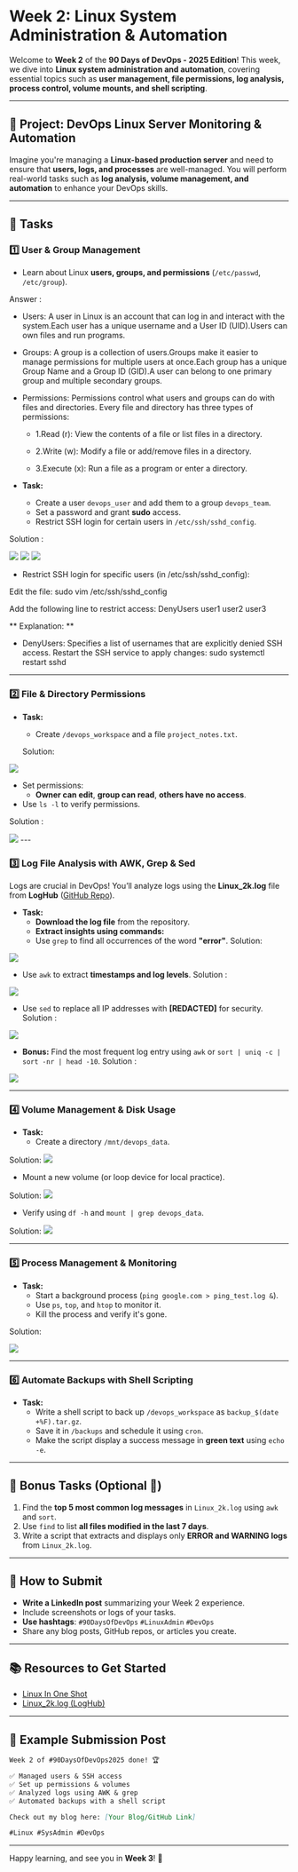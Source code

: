 # Week 2: Linux System Administration & Automation

Welcome to **Week 2** of the **90 Days of DevOps - 2025 Edition**! This week, we dive into **Linux system administration and automation**, covering essential topics such as **user management, file permissions, log analysis, process control, volume mounts, and shell scripting**.

---

## 🚀 Project: DevOps Linux Server Monitoring & Automation
Imagine you're managing a **Linux-based production server** and need to ensure that **users, logs, and processes** are well-managed. You will perform real-world tasks such as **log analysis, volume management, and automation** to enhance your DevOps skills.

---

## 📌 Tasks

### **1️⃣ User & Group Management**
- Learn about Linux **users, groups, and permissions** (`/etc/passwd`, `/etc/group`).

Answer : 

- Users: A user in Linux is an account that can log in and interact with the system.Each user has a unique username and a User ID (UID).Users can own files and run programs.

- Groups: A group is a collection of users.Groups make it easier to manage permissions for multiple users at once.Each group has a unique Group Name and a Group ID (GID).A user can belong to one primary group and multiple secondary groups.

- Permissions: Permissions control what users and groups can do with files and directories. Every file and directory has three types of permissions:

   - 1.Read (r): View the contents of a file or list files in a directory.

   - 2.Write (w): Modify a file or add/remove files in a directory.

   - 3.Execute (x): Run a file as a program or enter a directory.

- **Task:**  
  - Create a user `devops_user` and add them to a group `devops_team`.
  - Set a password and grant **sudo** access.
  - Restrict SSH login for certain users in `/etc/ssh/sshd_config`.

Solution :

 <image src = "https://github.com/ayushgurjar185/90DaysOfDevOps/blob/8c383776ca02906b0649a75c3f229bd1877e107b/2025/Images/LinuxImg/img1.PNG">

 <image src = "https://github.com/ayushgurjar185/90DaysOfDevOps/blob/8c383776ca02906b0649a75c3f229bd1877e107b/2025/Images/LinuxImg/img2.PNG">

 <image src = "https://github.com/ayushgurjar185/90DaysOfDevOps/blob/8c383776ca02906b0649a75c3f229bd1877e107b/2025/Images/LinuxImg/img3.PNG">

- Restrict SSH login for specific users (in /etc/ssh/sshd_config):

Edit the file: sudo vim /etc/ssh/sshd_config

Add the following line to restrict access:
      DenyUsers user1 user2 user3

** Explanation: **

- DenyUsers: Specifies a list of usernames that are explicitly denied SSH access.
      Restart the SSH service to apply changes:
      sudo systemctl restart sshd


---

### **2️⃣ File & Directory Permissions**
- **Task:**  
  - Create `/devops_workspace` and a file `project_notes.txt`.
  
  Solution:
<image src = "https://github.com/ayushgurjar185/90DaysOfDevOps/blob/9d7fd56722a538c3b657777358bc8bfa16520615/2025/Images/LinuxImg/img4.PNG">

  - Set permissions:
    - **Owner can edit**, **group can read**, **others have no access**.
  - Use `ls -l` to verify permissions.

Solution :

<image src = "https://github.com/ayushgurjar185/90DaysOfDevOps/blob/9d7fd56722a538c3b657777358bc8bfa16520615/2025/Images/LinuxImg/img5.PNG ">
---

### **3️⃣ Log File Analysis with AWK, Grep & Sed**
Logs are crucial in DevOps! You’ll analyze logs using the **Linux_2k.log** file from **LogHub** ([GitHub Repo](https://github.com/logpai/loghub/blob/master/Linux/Linux_2k.log)).

- **Task:**  
    - **Download the log file** from the repository.
    - **Extract insights using commands:**
    - Use `grep` to find all occurrences of the word **"error"**.
Solution:
<image src = "https://github.com/ayushgurjar185/90DaysOfDevOps/blob/9d7fd56722a538c3b657777358bc8bfa16520615/2025/Images/LinuxImg/grep.PNG">

   - Use `awk` to extract **timestamps and log levels**.
Solution :
<image src = "https://github.com/ayushgurjar185/90DaysOfDevOps/blob/9d7fd56722a538c3b657777358bc8bfa16520615/2025/Images/LinuxImg/awk.PNG">

   - Use `sed` to replace all IP addresses with **[REDACTED]** for security.
Solution :
<image src = "https://github.com/ayushgurjar185/90DaysOfDevOps/blob/9d7fd56722a538c3b657777358bc8bfa16520615/2025/Images/LinuxImg/sed.PNG">

   - **Bonus:** Find the most frequent log entry using `awk` or `sort | uniq -c | sort -nr | head -10`.
Solution :
<image src = "https://github.com/ayushgurjar185/90DaysOfDevOps/blob/9d7fd56722a538c3b657777358bc8bfa16520615/2025/Images/LinuxImg/uniq.PNG">


---

### **4️⃣ Volume Management & Disk Usage**
- **Task:**  
  - Create a directory `/mnt/devops_data`.

Solution:
<image src = "https://github.com/ayushgurjar185/90DaysOfDevOps/blob/6d1a105f34ba97ab404ae24cc3e65261f1e4b704/2025/Images/LinuxImg/vol1.PNG">

  - Mount a new volume (or loop device for local practice).

Solution:
<image src = "https://github.com/ayushgurjar185/90DaysOfDevOps/blob/6d1a105f34ba97ab404ae24cc3e65261f1e4b704/2025/Images/LinuxImg/vol2.PNG">

  - Verify using `df -h` and `mount | grep devops_data`.

Solution:
<image src = "https://github.com/ayushgurjar185/90DaysOfDevOps/blob/6d1a105f34ba97ab404ae24cc3e65261f1e4b704/2025/Images/LinuxImg/volu3.PNG">

---

### **5️⃣ Process Management & Monitoring**
- **Task:**  
  - Start a background process (`ping google.com > ping_test.log &`).
  - Use `ps`, `top`, and `htop` to monitor it.
  - Kill the process and verify it's gone.

Solution:

<image src = "https://github.com/ayushgurjar185/90DaysOfDevOps/blob/452d52ff558e40b0d36f5d5c3961f6d6b5052abd/2025/Images/LinuxImg/ping.PNG">

---

### **6️⃣ Automate Backups with Shell Scripting**
- **Task:**  
  - Write a shell script to back up `/devops_workspace` as `backup_$(date +%F).tar.gz`.
  - Save it in `/backups` and schedule it using `cron`.
  - Make the script display a success message in **green text** using `echo -e`.

---

## 🎯 Bonus Tasks (Optional 🚀)
1. Find the **top 5 most common log messages** in `Linux_2k.log` using `awk` and `sort`.
2. Use `find` to list **all files modified in the last 7 days**.
3. Write a script that extracts and displays only **ERROR and WARNING logs** from `Linux_2k.log`.

---

## 📢 How to Submit
- **Write a LinkedIn post** summarizing your Week 2 experience.
- Include screenshots or logs of your tasks.
- **Use hashtags**: `#90DaysOfDevOps` `#LinuxAdmin` `#DevOps`
- Share any blog posts, GitHub repos, or articles you create.

---

## 📚 Resources to Get Started
- [Linux In One Shot](https://youtu.be/e01GGTKmtpc?si=FSVNFRwdNC0NZeba)
- [Linux_2k.log (LogHub)](https://github.com/logpai/loghub/blob/master/Linux/Linux_2k.log)

---

## 📝 Example Submission Post
```markdown
Week 2 of #90DaysOfDevOps2025 done! 🏆

✅ Managed users & SSH access  
✅ Set up permissions & volumes  
✅ Analyzed logs using AWK & grep  
✅ Automated backups with a shell script  

Check out my blog here: [Your Blog/GitHub Link]  

#Linux #SysAdmin #DevOps
```

---

Happy learning, and see you in **Week 3**! 🚀

